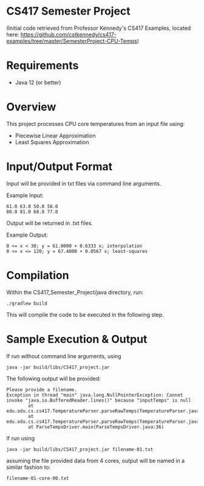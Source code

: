 # CS417 Semester Project
(Initial code retrieved from Professor Kennedy's CS417 Examples, located here: https://github.com/cstkennedy/cs417-examples/tree/master/SemesterProject-CPU-Temps)
 
# Requirements

 * Java 12 (or better)

# Overview

This project processes CPU core temperatures from an input file using:
 * Piecewise Linear Approximation
 * Least Squares Approximation


# Input/Output Format

 Input will be provided in txt files via command line arguments.

 Example Input:

```
61.0 63.0 50.0 58.0
80.0 81.0 68.0 77.0
```

Output will be returned in .txt files.

Example Output:

```
0 <= x < 30; y = 61.0000 + 0.6333 x; interpolation
0 <= x <= 120; y = 67.4000 + 0.0567 x; least-squares
```

# Compilation

Within the CS417_Semester_Project/java directory, run:

```
./gradlew build
```

This will compile the code to be executed in the following step.

# Sample Execution & Output 

If run without command line arguments, using 

```
java -jar build/libs/CS417_project.jar 
```

The following output will be provided:

```
Please provide a filename.
Exception in thread "main" java.lang.NullPointerException: Cannot invoke "java.io.BufferedReader.lines()" because "inputTemps" is null
        at edu.odu.cs.cs417.TemperatureParser.parseRawTemps(TemperatureParser.java:93)
        at edu.odu.cs.cs417.TemperatureParser.parseRawTemps(TemperatureParser.java:77)
        at ParseTempsDriver.main(ParseTempsDriver.java:36)
```

If run using

```
java -jar build/libs/CS417_project.jar filename-01.txt
```

assuming the file provided data from 4 cores, output will be named in a similar fashion to:

```
filename-01-core-00.txt
```